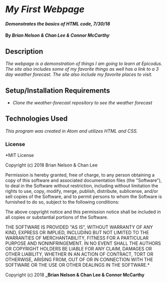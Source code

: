 # _My First Webpage_

#### _Demonstrates the basics of HTML code, 7/30/18_

#### By _**Brian Nelson & Chan Lee & Connor McCarthy**_

## Description

_The webpage is a demonstration of things I am going to learn at Epicodus. The site also includes some of my favorite things as well has a link to a 3 day weather forecast. The site also include my favorite places to visit._

## Setup/Installation Requirements

* _Clone the weather-forecast repository to see the weather forecast_


## Technologies Used

_This program was created in Atom and utilizes HTML and CSS._

### License

*MIT License

Copyright (c) 2018 Brian Nelson & Chan Lee

Permission is hereby granted, free of charge, to any person obtaining a copy
of this software and associated documentation files (the "Software"), to deal
in the Software without restriction, including without limitation the rights
to use, copy, modify, merge, publish, distribute, sublicense, and/or sell
copies of the Software, and to permit persons to whom the Software is
furnished to do so, subject to the following conditions:

The above copyright notice and this permission notice shall be included in all
copies or substantial portions of the Software.

THE SOFTWARE IS PROVIDED "AS IS", WITHOUT WARRANTY OF ANY KIND, EXPRESS OR
IMPLIED, INCLUDING BUT NOT LIMITED TO THE WARRANTIES OF MERCHANTABILITY,
FITNESS FOR A PARTICULAR PURPOSE AND NONINFRINGEMENT. IN NO EVENT SHALL THE
AUTHORS OR COPYRIGHT HOLDERS BE LIABLE FOR ANY CLAIM, DAMAGES OR OTHER
LIABILITY, WHETHER IN AN ACTION OF CONTRACT, TORT OR OTHERWISE, ARISING FROM,
OUT OF OR IN CONNECTION WITH THE SOFTWARE OR THE USE OR OTHER DEALINGS IN THE
SOFTWARE.*

Copyright (c) 2018 **_Brian Nelson & Chan Lee & Connor McCarthy**
